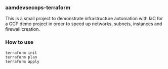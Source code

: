 ﻿


###  aamdevsecops-terraform 

This is a small project to demonstrate infrastructure automation with IaC for a GCP demo project in order to speed up networks, subnets, instances and firewall creation.


### How to use

```
terraform init
terraform plan
terraform apply
```
